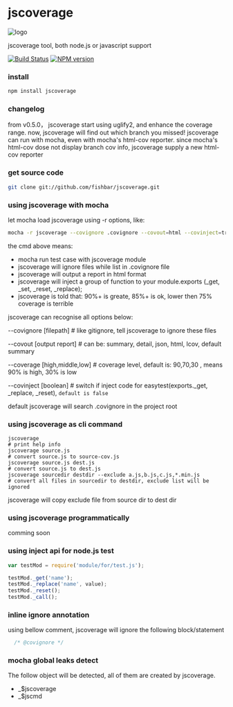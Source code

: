 jscoverage
==========
![logo](https://raw.github.com/fishbar/jscoverage/master/logo.png)

jscoverage tool, both node.js or javascript support

[![Build Status](https://travis-ci.org/fishbar/jscoverage.svg)](https://travis-ci.org/fishbar/jscoverage)
[![NPM version](https://badge.fury.io/js/jscoverage.svg)](http://badge.fury.io/js/jscoverage)


### install

```sh
npm install jscoverage
```

### changelog

from v0.5.0， jscoverage start using uglify2, and enhance the coverage range.
now, jscoverage will find out which branch you missed!
jscoverage can run with mocha, even with mocha's html-cov reporter.
since mocha's html-cov dose not display branch cov info, jscoverage supply a new html-cov reporter

### get source code

```sh
git clone git://github.com/fishbar/jscoverage.git
```

### using jscoverage with mocha

let mocha load jscoverage using -r options, like:
```sh
mocha -r jscoverage --covignore .covignore --covout=html --covinject=true --coverage=90,85,75 test
```
the cmd above means:
  * mocha run test case with jscoverage module
  * jscoverage will ignore files while list in .covignore file
  * jscoverage will output a report in html format
  * jscoverage will inject a group of function to your module.exports (_get, _set, _reset, _replace);
  * jscoverage is told that:  90%+ is greate, 85%+ is ok, lower then 75% coverage is terrible

jscoverage can recognise all options below:

  --covignore [filepath] # like gitignore, tell jscoverage to ignore these files

  --covout [output report] # can be: summary, detail, json, html, lcov, default summary

  --coverage [high,middle,low] # coverage level, default is: 90,70,30 , means 90% is high, 30% is low

  --covinject [boolean] # switch if inject code for easytest(exports._get, _replace, _reset), `default is false`

default jscoverage will search .covignore in the project root

### using jscoverage as cli command

```shell
jscoverage
# print help info
jscoverage source.js
# convert source.js to source-cov.js
jscoverage source.js dest.js
# convert source.js to dest.js
jscoverage sourcedir destdir --exclude a.js,b.js,c.js,*.min.js
# convert all files in sourcedir to destdir, exclude list will be ignored
```
jscoverage will copy exclude file from source dir to dest dir

### using jscoverage programmatically

comming soon

### using inject api for node.js test

```js
var testMod = require('module/for/test.js');

testMod._get('name');
testMod._replace('name', value);
testMod._reset();
testMod._call();
```
### inline ignore annotation

using bellow comment, jscoverage will ignore the following block/statement

```js
  /* @covignore */
```

### mocha global leaks detect

The follow object will be detected, all of them are created by jscoverage.

  * _$jscoverage
  * _$jscmd

